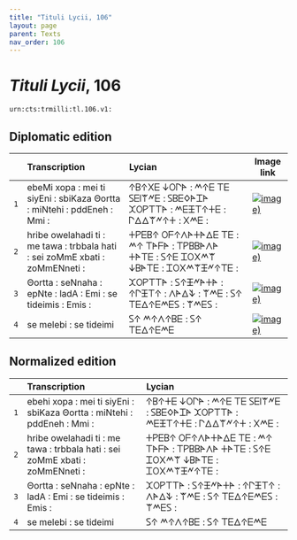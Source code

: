 ```yaml
---
title: "Tituli Lycii, 106"
layout: page
parent: Texts
nav_order: 106
---
```




# *Tituli Lycii*, 106




`urn:cts:trmilli:tl.106.v1:`

## Diplomatic edition

|  | Transcription | Lycian | Image link |
| :---: | :------ | :------ | --- |
| `1` | ebeMi xopa : mei ti siyEni : sbiKaza Θortta : miNtehi : pddEneh : Mmi : | 𐊁𐊂𐊁𐊐𐊆 𐊜𐊒𐊓𐊀 : 𐊎𐊁𐊆 𐊗𐊆 𐊖𐊆𐊊𐊚𐊏𐊆 : 𐊖𐊂𐊆𐊔𐊀𐊈𐊀 𐊉𐊒𐊕𐊗𐊗𐊀 : 𐊎𐊆𐊑𐊗𐊁𐊛𐊆 : 𐊓𐊅𐊅𐊚𐊏𐊁𐊛 : 𐊐𐊎𐊆 : |[![image)](http://www.homermultitext.org/iipsrv?IIIF=/project/homer/pyramidal/deepzoom/lycian/hc/v1/2007.02.0129.tif/pct:1.141,0.8,84.93,54.4/100,/0/default.jpg)](http://www.homermultitext.org/ict2/?urn=urn:cite2:lycian:hc.v1:2007.02.0129@0.01141,0.008000,0.8493,0.5440) |
| `2` | hribe owelahadi ti : me tawa : trbbala hati : sei zoMmE xbati : zoMmENneti : | 𐊛𐊕𐊆𐊂𐊁 𐊒𐊇𐊁𐊍𐊀𐊛𐊀𐊅𐊆 𐊗𐊆 : 𐊎𐊁 𐊗𐊀𐊇𐊀 : 𐊗𐊕𐊂𐊂𐊀𐊍𐊀 𐊛𐊀𐊗𐊆 : 𐊖𐊁𐊆 𐊈𐊒𐊐𐊎𐊚 𐊜𐊂𐊀𐊗𐊆 : 𐊈𐊒𐊐𐊎𐊚𐊑𐊏𐊁𐊗𐊆 : |[![image)](http://www.homermultitext.org/iipsrv?IIIF=/project/homer/pyramidal/deepzoom/lycian/hc/v1/2007.02.0129.tif/pct:0.157,27.2,99.29,57.6/100,/0/default.jpg)](http://www.homermultitext.org/ict2/?urn=urn:cite2:lycian:hc.v1:2007.02.0129@0.001574,0.2720,0.9929,0.5760) |
| `3` | Θortta : seNnaha : epNte : ladA : Emi : se tideimis : Emis : | 𐊉𐊒𐊕𐊗𐊗𐊀 : 𐊖𐊁𐊑𐊏𐊀𐊛𐊀 : 𐊁𐊓𐊑𐊗𐊁 : 𐊍𐊀𐊅𐊙 : 𐊚𐊎𐊆 : 𐊖𐊁 𐊗𐊆𐊅𐊁𐊆𐊎𐊆𐊖 : 𐊚𐊎𐊆𐊖 : |[![image)](http://www.homermultitext.org/iipsrv?IIIF=/project/homer/pyramidal/deepzoom/lycian/hc/v1/2007.02.0129.tif/pct:0.236,44.8,73.8,39.2/100,/0/default.jpg)](http://www.homermultitext.org/ict2/?urn=urn:cite2:lycian:hc.v1:2007.02.0129@0.002360,0.4480,0.7380,0.3920) |
| `4` | se melebi : se tideimi | 𐊖𐊁 𐊎𐊁𐊍𐊁𐊂𐊆 : 𐊖𐊁 𐊗𐊆𐊅𐊁𐊆𐊎𐊆 |[![image)](http://www.homermultitext.org/iipsrv?IIIF=/project/homer/pyramidal/deepzoom/lycian/hc/v1/2007.02.0129.tif/pct:0.787,62.0,30.72,32.4/100,/0/default.jpg)](http://www.homermultitext.org/ict2/?urn=urn:cite2:lycian:hc.v1:2007.02.0129@0.007868,0.6200,0.3072,0.3240) |

## Normalized edition

|  | Transcription | Lycian |
| :---: | :------ | :------ |
| `1` | ebehi xopa : mei ti siyEni : sbiKaza Θortta : miNtehi : pddEneh : Mmi : | 𐊁𐊂𐊁𐊛𐊆 𐊜𐊒𐊓𐊀 : 𐊎𐊁𐊆 𐊗𐊆 𐊖𐊆𐊊𐊚𐊏𐊆 : 𐊖𐊂𐊆𐊔𐊀𐊈𐊀 𐊉𐊒𐊕𐊗𐊗𐊀 : 𐊎𐊆𐊑𐊗𐊁𐊛𐊆 : 𐊓𐊅𐊅𐊚𐊏𐊁𐊛 : 𐊐𐊎𐊆 : |
| `2` | hribe owelahadi ti : me tawa : trbbala hati : sei zoMmE xbati : zoMmENneti : | 𐊛𐊕𐊆𐊂𐊁 𐊒𐊇𐊁𐊍𐊀𐊛𐊀𐊅𐊆 𐊗𐊆 : 𐊎𐊁 𐊗𐊀𐊇𐊀 : 𐊗𐊕𐊂𐊂𐊀𐊍𐊀 𐊛𐊀𐊗𐊆 : 𐊖𐊁𐊆 𐊈𐊒𐊐𐊎𐊚 𐊜𐊂𐊀𐊗𐊆 : 𐊈𐊒𐊐𐊎𐊚𐊑𐊏𐊁𐊗𐊆 : |
| `3` | Θortta : seNnaha : epNte : ladA : Emi : se tideimis : Emis : | 𐊉𐊒𐊕𐊗𐊗𐊀 : 𐊖𐊁𐊑𐊏𐊀𐊛𐊀 : 𐊁𐊓𐊑𐊗𐊁 : 𐊍𐊀𐊅𐊙 : 𐊚𐊎𐊆 : 𐊖𐊁 𐊗𐊆𐊅𐊁𐊆𐊎𐊆𐊖 : 𐊚𐊎𐊆𐊖 : |
| `4` | se melebi : se tideimi | 𐊖𐊁 𐊎𐊁𐊍𐊁𐊂𐊆 : 𐊖𐊁 𐊗𐊆𐊅𐊁𐊆𐊎𐊆 |